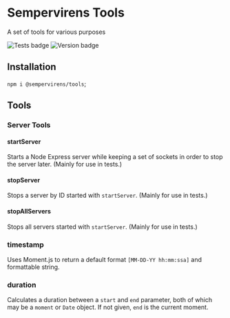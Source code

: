 # Sempervirens Tools

A set of tools for various purposes

![Tests badge](https://github.com/lukedupuis/sempervirens-tools/actions/workflows/main.yml/badge.svg?event=push) ![Version badge](https://img.shields.io/static/v1?label=Node&labelColor=30363c&message=16.x&color=blue)

## Installation

`npm i @sempervirens/tools`;

## Tools

### Server Tools

#### startServer

Starts a Node Express server while keeping a set of sockets in order to stop the server later. (Mainly for use in tests.)

#### stopServer

Stops a server by ID started with `startServer`. (Mainly for use in tests.)

#### stopAllServers

Stops all servers started with `startServer`. (Mainly for use in tests.)

### timestamp

Uses Moment.js to return a default format `[MM-DD-YY hh:mm:ssa]` and formattable string.

### duration

Calculates a duration between a `start` and `end` parameter, both of which may be a `moment` or `Date` object. If not given, `end` is the current moment.